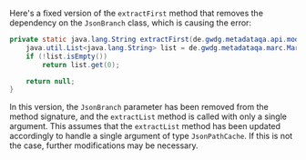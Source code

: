 Here's a fixed version of the `extractFirst` method that removes the dependency on the `JsonBranch` class, which is causing the error:

```java
private static java.lang.String extractFirst(de.gwdg.metadataqa.api.model.pathcache.JsonPathCache cache) {
    java.util.List<java.lang.String> list = de.gwdg.metadataqa.marc.MarcFactory.extractList(cache);
    if (!list.isEmpty())
        return list.get(0);

    return null;
}
```

In this version, the `JsonBranch` parameter has been removed from the method signature, and the `extractList` method is called with only a single argument. This assumes that the `extractList` method has been updated accordingly to handle a single argument of type `JsonPathCache`. If this is not the case, further modifications may be necessary.